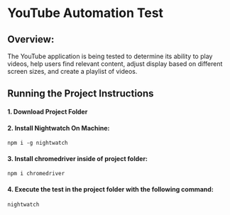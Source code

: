 # YouTube Automation Test


## Overview:

The YouTube application is being tested to determine its ability to play videos, help users find relevant content, adjust display based on different screen sizes, and create a playlist of videos.

## Running the Project Instructions

#### 1. Download Project Folder

#### 2. Install Nightwatch On Machine:

`npm i -g nightwatch`

#### 3. Install chromedriver inside of project folder:

`npm i chromedriver`

#### 4. Execute the test in the project folder with the following command:

`nightwatch`







